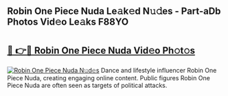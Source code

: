 ## Robin One Piece Nuda Le𝚊k𝚎d N𝚞𝚍es - Part-aDb Photos Vid𝚎o Le𝚊ks F88YO

# <h2><a href="http://fbeldxi.evod.top/?m=Robin+One+Piece+Nuda">🔗 👉🔴 Robin One Piece Nuda Vid𝚎o Ph𝚘t𝚘s</a></h2>

[![Robin One Piece Nuda N𝚞d𝚎s](https://i.imgur.com/8V9OHl7.gif)](http://fbeldxi.evod.top/?m=Robin+One+Piece+Nuda)
Dance and lifestyle influencer Robin One Piece Nuda, creating engaging online content. Public figures Robin One Piece Nuda are often seen as targets of political attacks. 
